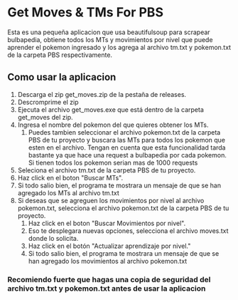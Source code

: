 # Get Moves & TMs For PBS

Esta es una pequeña aplicacion que usa beautifulsoup para scrapear bulbapedia, obtiene todos los MTs y movimientos por nivel que puede aprender el pokemon ingresado y los agrega al archivo tm.txt y pokemon.txt de la carpeta PBS respectivamente.

## Como usar la aplicacion

1. Descarga el zip get_moves.zip de la pestaña de releases.
2. Descromprime el zip
3. Ejecuta el archivo get_moves.exe que está dentro de la carpeta get_moves del zip.
4. Ingresa el nombre del pokemon del que quieres obtener los MTs.
   1. Puedes tambien seleccionar el archivo pokemon.txt de la carpeta PBS de tu proyecto y buscara las MTs para todos los pokemon que esten en el archivo.
      Tengan en cuenta que esta funcionalidad tarda bastante ya que hace una request a bulbapedia por cada pokemon. Si tienen todos los pokemon serian mas de 1000 requests
5. Seleciona el archivo tm.txt de la carpeta PBS de tu proyecto.
6. Haz click en el boton "Buscar MTs".
7. Si todo salio bien, el programa te mostrara un mensaje de que se han agregado los MTs al archivo tm.txt
8. Si deseas que se agreguen los movimientos por nivel al archivo pokemon.txt, selecciona el archivo pokemon.txt de la carpeta PBS de tu proyecto.
   1. Haz click en el boton "Buscar Movimientos por nivel".
   2. Eso te desplegara nuevas opciones, selecciona el archivo moves.txt donde lo solicita.
   3. Haz click en el botón "Actualizar aprendizaje por nivel."
   4. Si todo salio bien, el programa te mostrara un mensaje de que se han agregado los movimientos al archivo pokemon.txt

### Recomiendo fuerte que hagas una copia de seguridad del archivo tm.txt y pokemon.txt antes de usar la aplicacion
